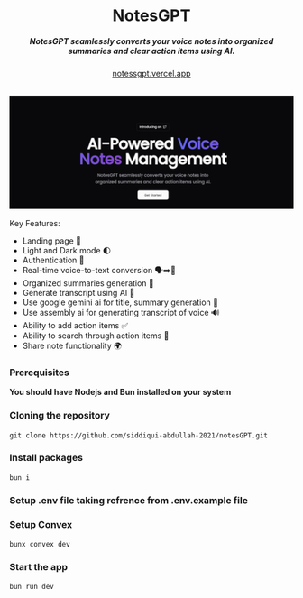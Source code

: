 <div align="center">
    <h1 align="center">NotesGPT</h1>
    <h5>NotesGPT seamlessly converts your voice notes into organized summaries and clear action items using AI.</h5>
</div>

<div align="center">
  <a href="https://notessgpt.vercel.app">notessgpt.vercel.app</a>
</div>
<br/>

![Thumbnail](/public/thumbnail.png)

Key Features:

- Landing page 🛬
- Light and Dark mode 🌓
- Authentication 🔐
- Real-time voice-to-text conversion 🗣️➡️📝
- Organized summaries generation 📑
- Generate transcript using AI 📑
- Use google gemini ai for title, summary generation 🚀
- Use assembly ai for generating transcript of voice 🔊
- Ability to add action items ✅
- Ability to search through action items 🔎
- Share note functionality 🌍

### Prerequisites

**You should have Nodejs and Bun installed on your system**

### Cloning the repository

```shell
git clone https://github.com/siddiqui-abdullah-2021/notesGPT.git
```

### Install packages

```shell
bun i
```

### Setup .env file taking refrence from .env.example file

### Setup Convex

```shell
bunx convex dev

```

### Start the app

```shell
bun run dev
```

